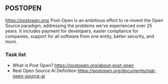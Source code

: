 ## POSTOPEN 

https://postopen.org/
Post-Open is an ambitious effort to re-invent the Open Source paradigm, addressing the problems we've experienced over 25 years. It includes payment for developers, easier compliance for companies, support for all software from one entity, better security, and more. 

### Task list
- What is Post Open?  https://postopen.org/about-post-open 
- Real Open Source AI Definition https://postopen.org/documents/real-open-source-ai

